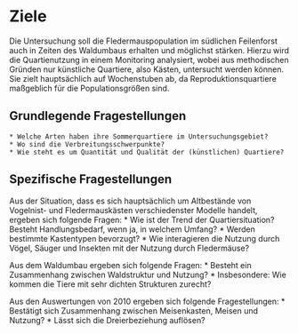 # Ziele #

Die Untersuchung soll die Fledermauspopulation im südlichen Feilenforst auch in Zeiten des Waldumbaus erhalten und möglichst stärken.
Hierzu wird die Quartienutzung in einem Monitoring analysiert, wobei aus methodischen Gründen nur künstliche Quartiere, also Kästen, untersucht werden können. Sie zielt hauptsächlich auf Wochenstuben ab, da Reproduktionsquartiere maßgeblich für die Populationsgrößen sind. 

## Grundlegende Fragestellungen ##

	* Welche Arten haben ihre Sommerquartiere im Untersuchungsgebiet?
	* Wo sind die Verbreitungsschwerpunkte?
	* Wie steht es um Quantität und Qualität der (künstlichen) Quartiere?

## Spezifische Fragestellungen ##

Aus der Situation, dass es sich hauptsächlich um Altbestände von Vogelnist- und Fledermauskästen verschiedenster Modelle handelt, ergeben sich folgende Fragen:
	* Wie ist der Trend der Quartiersituation? Besteht Handlungsbedarf, wenn ja, in welchem Umfang?
	* Werden bestimmte Kastentypen bevorzugt?
	* Wie interagieren die Nutzung durch Vögel, Säuger und Insekten mit der Nutzung durch Fledermäuse?

Aus dem Waldumbau ergeben sich folgende Fragen:
	* Besteht ein Zusammenhang zwischen Waldstruktur und Nutzung? 
	* Insbesondere: Wie kommen die Tiere mit sehr dichten Strukturen zurecht?

Aus den Auswertungen von 2010 ergeben sich folgende Fragestellungen:
	* Bestätigt sich Zusammenhang zwischen Meisenkasten, Meisen und Nutzung?
	* Lässt sich die Dreierbeziehung auflösen?
